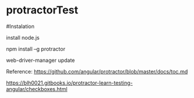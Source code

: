 # protractorTest

#Instalation

install node.js

npm install –g protractor

web-driver-manager update

Reference: 
  https://github.com/angular/protractor/blob/master/docs/toc.md
  
  https://blh0021.gitbooks.io/protractor-learn-testing-angular/checkboxes.html

